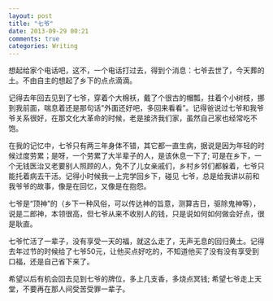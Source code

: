 ```yaml
---
layout: post
title: "七爷"
date: 2013-09-29 00:21
comments: true
categories: Writing
---
```

想起给家个电话吧，这不，一个电话打过去，得到个消息：七爷去世了，今天葬的土。不由自主的想起了乡下的点点滴滴。
 
记得去年回去见到了七爷，穿着个大棉袄，戴了个很古的帽瓢，拄着个小树枝，挪到我前面，喘息着还是那句话"外面还好吧，多回来看看”。记得爸说过七爷和我爷爷关系很好，在那文化大革命的时候，老是接济我们家，虽然自己家也经常吃不饱。
 
在我的记忆中，七爷只有两三年身体不错，其它都一直生病，据说是因为年轻的时候过度劳累；是呀，一个劳累了大半辈子的人，是该休息一下了; 可是在乡下，一个无钱医治又老要别人照顾的人，免不了儿女亲戚们，乡村乡邻们都躲着，七爷只能托着病去干活。记得小时候我一上完学回乡下，碰见 七爷，总是给我讲以前和我爷爷的故事，像是在回忆，又像是在抱怨。
 
七爷是“顶神”的（乡下一种风俗，可以传达神的旨意，测算吉日，驱除鬼神等），说是二郎神，本领很高，但七爷从来不收别人的钱，只是说如何如何做会好点，很是耿直。
 
七爷忙活了一辈子，没有享受一天的福，就这么走了，无声无息的回归黄土。记得去年过节的时候给了七爷50元，让他买点好吃的，不知道他买了没有没有享受到口福，还是自己省下来了。
 
希望以后有机会回去见到七爷的牌位，多上几支香，多烧点冥钱; 希望七爷走上天堂，不要再在那人间受苦受罪一辈子。 
